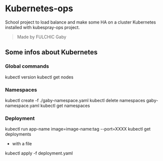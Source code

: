 # Kubernetes-ops
School project to load balance and make some HA on a cluster Kubernetes installed with kubespray-ops project.

>Made by FULCHIC Gaby  

## Some infos about Kubernetes
### Global commands

kubectl version
kubectl get nodes

### Namespaces

kubectl create -f ./gaby-namespace.yaml
kubectl delete namespaces gaby-namespace.yaml
kubectl get namespaces

### Deployment

kubectl run app-name image=image-name:tag --port=XXXX
kubectl get deployments

- with a file

kubectl apply -f deployment.yaml

